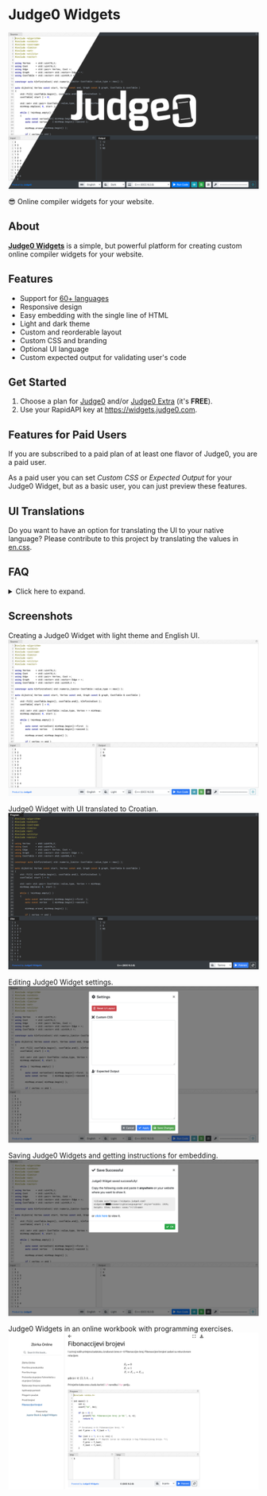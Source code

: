 # Judge0 Widgets

![Judge0 Widgets Wallpaper](./screenshots/wallpaper.png)

😎 Online compiler widgets for your website.

## About
[**Judge0 Widgets**](https://widgets.judge0.com) is a simple, but powerful platform for creating custom online compiler widgets for your website.

## Features
* Support for [60+ languages](https://github.com/judge0/judge0#supported-languages)
* Responsive design
* Easy embedding with the single line of HTML
* Light and dark theme
* Custom and reorderable layout
* Custom CSS and branding
* Optional UI language
* Custom expected output for validating user's code

## Get Started
1. Choose a plan for [Judge0](https://rapidapi.com/hermanzdosilovic/api/judge0/pricing) and/or [Judge0 Extra](https://rapidapi.com/hermanzdosilovic/api/judge0-extra/pricing) (it's **FREE**).
2. Use your RapidAPI key at https://widgets.judge0.com.

## Features for Paid Users
If you are subscribed to a paid plan of at least one flavor of Judge0, you are a paid user.

As a paid user you can set *Custom CSS* or *Expected Output* for your Judge0 Widget, but as a basic user, you can just preview these features.

## UI Translations
Do you want to have an option for translating the UI to your native language? Please contribute to this project by translating the values in [en.css](./i18n/en.css).

## FAQ
<details>
<summary>Click here to expand.</summary>
<h3>What are Judge0 and Judge0 Extra?</h3>
<p><a href="https://rapidapi.com/hermanzdosilovic/api/judge0/pricing">Judge0</a> and <a href="https://rapidapi.com/hermanzdosilovic/api/judge0-extra/pricing">Judge0 Extra</a> are two flavors of the most advanced open-source online code execution system in the world - <a href="https://github.com/judge0/judge0">Judge0</a>.</p>

<h3>What is Judge0 used for?</h3>
<p>
Judge0 is used for securely compiling and running the code your users write in the Judge0 Widgets.
</p>


<h3>Why do I need to sign up on RapidAPI?</h3>
<p>You need to sign up on RapidAPI and subscribe to <a href="https://rapidapi.com/hermanzdosilovic/api/judge0/pricing">Judge0</a> and/or <a href="https://rapidapi.com/hermanzdosilovic/api/judge0-extra/pricing">Judge0 Extra</a> to get your RapidAPI key which will be used for communicating with the Judge0.</p>

<h3>Where can I find my RapidAPI Key?</h3>
<p>
After signing up to RapidAPI, subscribe to <a href="https://rapidapi.com/hermanzdosilovic/api/judge0/pricing">Judge0</a> and/or <a href="https://rapidapi.com/hermanzdosilovic/api/judge0-extra/pricing">Judge0 Extra</a> and visit <a href="https://rapidapi.com/hermanzdosilovic/api/judge0/endpoints"><em>Endpoints</em></a>

<img src="./screenshots/rapidapi_key.png" alt="Where is my RapidAPI key?">
</p>

<h3>How do I remove Judge0 Widgets branding?</h3>
If you are a paid user you can use the <em>Custom CSS</em> feature that allows you to inject custom CSS into the widget.
<pre><code><span class="hljs-selector-id">#judge0-widgets-copyright</span> {
    <span class="hljs-attribute">display</span>: none;
}
</code></pre>
</details>

## Screenshots
Creating a Judge0 Widget with light theme and English UI.
![](./screenshots/create_widget_light_theme.png)

Judge0 Widget with UI translated to Croatian.
![](./screenshots/widget_optional_theme_dark_hr.png)

Editing Judge0 Widget settings.
![](./screenshots/widget_settings.png)

Saving Judge0 Widgets and getting instructions for embedding.
![](./screenshots/save_widget.png)

Judge0 Widgets in an online workbook with programming exercises.
![](./screenshots/zbirka_online.png)